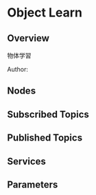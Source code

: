 # Object Learn

## Overview
物体学習  

Author: 

## Nodes

## Subscribed Topics

## Published Topics

## Services

## Parameters

